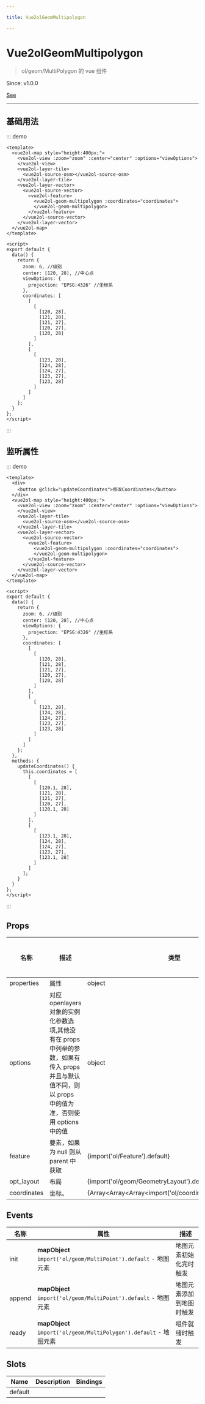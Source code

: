 ```yaml
---

title: Vue2olGeomMultipolygon

---
```


# Vue2olGeomMultipolygon

> ol/geom/MultiPolygon 的 vue 组件

Since: v1.0.0

[See](https://openlayers.org/en/latest/apidoc/module-ol_geom_MultiPolygon-MultiPolygon.html)

---

## 基础用法

::: demo

```vue
<template>
  <vue2ol-map style="height:400px;">
    <vue2ol-view :zoom="zoom" :center="center" :options="viewOptions">
    </vue2ol-view>
    <vue2ol-layer-tile>
      <vue2ol-source-osm></vue2ol-source-osm>
    </vue2ol-layer-tile>
    <vue2ol-layer-vector>
      <vue2ol-source-vector>
        <vue2ol-feature>
          <vue2ol-geom-multipolygon :coordinates="coordinates">
          </vue2ol-geom-multipolygon>
        </vue2ol-feature>
      </vue2ol-source-vector>
    </vue2ol-layer-vector>
  </vue2ol-map>
</template>

<script>
export default {
  data() {
    return {
      zoom: 6, //级别
      center: [120, 28], //中心点
      viewOptions: {
        projection: "EPSG:4326" //坐标系
      },
      coordinates: [
        [
          [
            [120, 28],
            [121, 28],
            [121, 27],
            [120, 27],
            [120, 28]
          ]
        ],
        [
          [
            [123, 28],
            [124, 28],
            [124, 27],
            [123, 27],
            [123, 28]
          ]
        ]
      ]
    };
  }
};
</script>
```

:::

## 监听属性

::: demo

```vue
<template>
  <div>
    <button @click="updateCoordinates">修改Coordinates</button>
  </div>
  <vue2ol-map style="height:400px;">
    <vue2ol-view :zoom="zoom" :center="center" :options="viewOptions">
    </vue2ol-view>
    <vue2ol-layer-tile>
      <vue2ol-source-osm></vue2ol-source-osm>
    </vue2ol-layer-tile>
    <vue2ol-layer-vector>
      <vue2ol-source-vector>
        <vue2ol-feature>
          <vue2ol-geom-multipolygon :coordinates="coordinates">
          </vue2ol-geom-multipolygon>
        </vue2ol-feature>
      </vue2ol-source-vector>
    </vue2ol-layer-vector>
  </vue2ol-map>
</template>

<script>
export default {
  data() {
    return {
      zoom: 6, //级别
      center: [120, 28], //中心点
      viewOptions: {
        projection: "EPSG:4326" //坐标系
      },
      coordinates: [
        [
          [
            [120, 28],
            [121, 28],
            [121, 27],
            [120, 27],
            [120, 28]
          ]
        ],
        [
          [
            [123, 28],
            [124, 28],
            [124, 27],
            [123, 27],
            [123, 28]
          ]
        ]
      ]
    };
  },
  methods: {
    updateCoordinates() {
      this.coordinates = [
        [
          [
            [120.1, 28],
            [121, 28],
            [121, 27],
            [120, 27],
            [120.1, 28]
          ]
        ],
        [
          [
            [123.1, 28],
            [124, 28],
            [124, 27],
            [123, 27],
            [123.1, 28]
          ]
        ]
      ];
    }
  }
};
</script>
```

:::

## Props

| 名称        | 描述                                                                                                                                                  | 类型                                                      | 取值范围 | 默认值 |
| ----------- | ----------------------------------------------------------------------------------------------------------------------------------------------------- | --------------------------------------------------------- | -------- | ------ |
| properties  | 属性                                                                                                                                                  | object                                                    | -        |        |
| options     | 对应 openlayers 对象的实例化参数选项,其他没有在 props 中列举的参数，如果有传入 props 并且与默认值不同，则以 props 中的值为准，否则使用 options 中的值 | object                                                    | -        |        |
| feature     | 要素，如果为 null 则从 parent 中获取                                                                                                                  | {import('ol/Feature').default}                            | -        |        |
| opt_layout  | 布局                                                                                                                                                  | {import('ol/geom/GeometryLayout').default}                | -        |        |
| coordinates | 坐标。                                                                                                                                                | {Array<Array<Array<import('ol/coordinate').Coordinate>>>} | -        |        |

## Events

| 名称   | 属性                                                              | 描述                     |
| ------ | ----------------------------------------------------------------- | ------------------------ |
| init   | **mapObject** `import('ol/geom/MultiPoint').default` - 地图元素   | 地图元素初始化完时触发   |
| append | **mapObject** `import('ol/geom/MultiPoint').default` - 地图元素   | 地图元素添加到地图时触发 |
| ready  | **mapObject** `import('ol/geom/MultiPolygon').default` - 地图元素 | 组件就绪时触发           |

## Slots

| Name    | Description | Bindings |
| ------- | ----------- | -------- |
| default |             |          |
